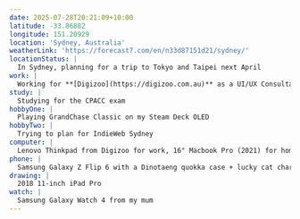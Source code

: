 ```yaml
---
date: 2025-07-28T20:21:09+10:00
latitude: -33.86882
longitude: 151.20929
location: 'Sydney, Australia'
weatherLink: 'https://forecast7.com/en/n33d87151d21/sydney/'
locationStatus: |
  In Sydney, planning for a trip to Tokyo and Taipei next April
work: |
  Working for **[Digizoo](https://digizoo.com.au)** as a UI/UX Consultant
study: |
  Studying for the CPACC exam
hobbyOne: |
  Playing GrandChase Classic on my Steam Deck OLED
hobbyTwo: |
  Trying to plan for IndieWeb Sydney
computer: |
  Lenovo Thinkpad from Digizoo for work, 16" Macbook Pro (2021) for home
phone: |
  Samsung Galaxy Z Flip 6 with a Dinotaeng quokka case + lucky cat charm from China
drawing: |
  2018 11-inch iPad Pro
watch: |
  Samsung Galaxy Watch 4 from my mum
---
```

